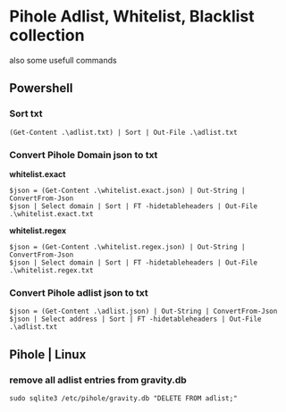 # Pihole Adlist, Whitelist, Blacklist collection
also some usefull commands


## Powershell
### Sort txt
```console
(Get-Content .\adlist.txt) | Sort | Out-File .\adlist.txt
```
### Convert Pihole Domain json to txt
**whitelist.exact**

```console
$json = (Get-Content .\whitelist.exact.json) | Out-String | ConvertFrom-Json
$json | Select domain | Sort | FT -hidetableheaders | Out-File .\whitelist.exact.txt
```

**whitelist.regex**
```console
$json = (Get-Content .\whitelist.regex.json) | Out-String | ConvertFrom-Json
$json | Select domain | Sort | FT -hidetableheaders | Out-File .\whitelist.regex.txt
```

### Convert Pihole adlist json to txt
```console
$json = (Get-Content .\adlist.json) | Out-String | ConvertFrom-Json
$json | Select address | Sort | FT -hidetableheaders | Out-File .\adlist.txt
```

## Pihole | Linux
### remove all adlist entries from gravity.db
```console
sudo sqlite3 /etc/pihole/gravity.db "DELETE FROM adlist;"
```